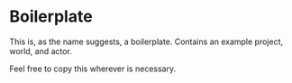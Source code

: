 # Boilerplate
This is, as the name suggests, a boilerplate. Contains an example project, world, and actor.

Feel free to copy this wherever is necessary.
